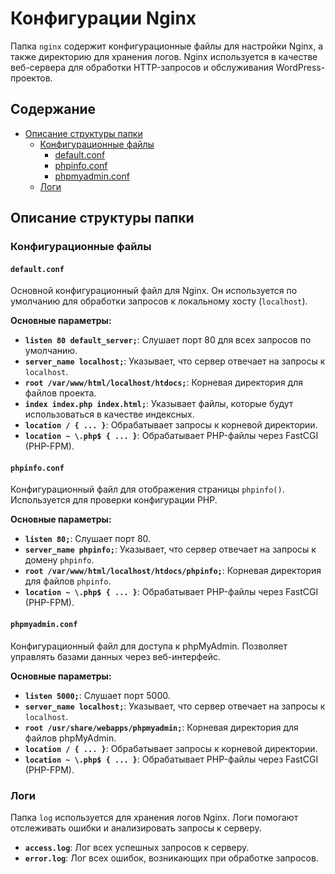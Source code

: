 # Конфигурации Nginx

Папка `nginx` содержит конфигурационные файлы для настройки Nginx, а также директорию для хранения логов. Nginx используется в качестве веб-сервера для обработки HTTP-запросов и обслуживания WordPress-проектов.

## Содержание

- [Описание структуры папки](#описание-структуры-папки)
  - [Конфигурационные файлы](#конфигурационные-файлы)
    - [default.conf](#defaultconf)
    - [phpinfo.conf](#phpinfoconf)
    - [phpmyadmin.conf](#phpmyadminconf)
  - [Логи](#логи)

## Описание структуры папки

### Конфигурационные файлы

#### `default.conf`

Основной конфигурационный файл для Nginx. Он используется по умолчанию для обработки запросов к локальному хосту (`localhost`).

**Основные параметры:**
- **`listen 80 default_server;`**: Слушает порт 80 для всех запросов по умолчанию.
- **`server_name localhost;`**: Указывает, что сервер отвечает на запросы к `localhost`.
- **`root /var/www/html/localhost/htdocs;`**: Корневая директория для файлов проекта.
- **`index index.php index.html;`**: Указывает файлы, которые будут использоваться в качестве индексных.
- **`location / { ... }`**: Обрабатывает запросы к корневой директории.
- **`location ~ \.php$ { ... }`**: Обрабатывает PHP-файлы через FastCGI (PHP-FPM).

#### `phpinfo.conf`

Конфигурационный файл для отображения страницы `phpinfo()`. Используется для проверки конфигурации PHP.

**Основные параметры:**
- **`listen 80;`**: Слушает порт 80.
- **`server_name phpinfo;`**: Указывает, что сервер отвечает на запросы к домену `phpinfo`.
- **`root /var/www/html/localhost/htdocs/phpinfo;`**: Корневая директория для файлов `phpinfo`.
- **`location ~ \.php$ { ... }`**: Обрабатывает PHP-файлы через FastCGI (PHP-FPM).

#### `phpmyadmin.conf`

Конфигурационный файл для доступа к phpMyAdmin. Позволяет управлять базами данных через веб-интерфейс.

**Основные параметры:**
- **`listen 5000;`**: Слушает порт 5000.
- **`server_name localhost;`**: Указывает, что сервер отвечает на запросы к `localhost`.
- **`root /usr/share/webapps/phpmyadmin;`**: Корневая директория для файлов phpMyAdmin.
- **`location / { ... }`**: Обрабатывает запросы к корневой директории.
- **`location ~ \.php$ { ... }`**: Обрабатывает PHP-файлы через FastCGI (PHP-FPM).

### Логи

Папка `log` используется для хранения логов Nginx. Логи помогают отслеживать ошибки и анализировать запросы к серверу.

- **`access.log`**: Лог всех успешных запросов к серверу.
- **`error.log`**: Лог всех ошибок, возникающих при обработке запросов.
